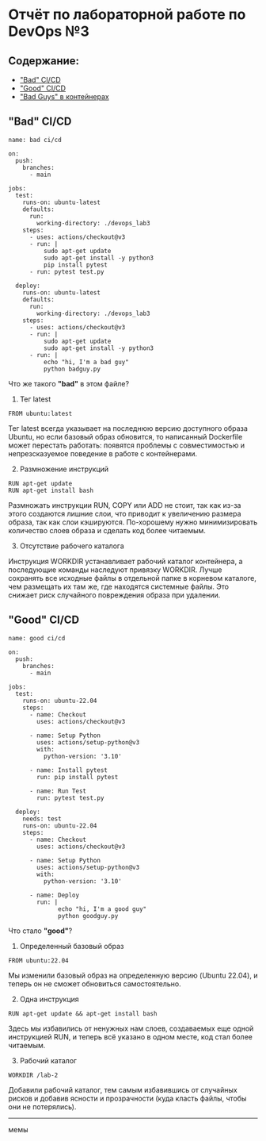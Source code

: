 # Отчёт по лабораторной работе по DevOps №3
## Содержание:
- ["Bad" CI/CD](#bad-ci/cd)
- ["Good" CI/CD](#good-ci/cd)
- ["Bad Guys" в контейнерах](#bad-guys-в-контейнерах)

## "Bad" CI/CD
```
name: bad ci/cd

on:
  push:
    branches:
      - main

jobs:
  test:
    runs-on: ubuntu-latest
    defaults:
      run:
        working-directory: ./devops_lab3
    steps:
      - uses: actions/checkout@v3
      - run: |
          sudo apt-get update
          sudo apt-get install -y python3
          pip install pytest
      - run: pytest test.py

  deploy:
    runs-on: ubuntu-latest
    defaults:
      run:
        working-directory: ./devops_lab3
    steps: 
      - uses: actions/checkout@v3
      - run: |
          sudo apt-get update
          sudo apt-get install -y python3
      - run: |
          echo "hi, I'm a bad guy"
          python badguy.py
```




Что же такого **"bad"** в этом файле?

1. Тег latest
```
FROM ubuntu:latest
```   
Тег latest всегда указывает на последнюю версию доступного образа Ubuntu, но если базовый образ обновится, то написанный Dockerfile может перестать работать: появятся проблемы с совместимостью и непрезсказуемое поведение в работе с контейнерами.
   
2. Размножение инструкций
```
RUN apt-get update
RUN apt-get install bash
```
Размножать инструкции RUN, COPY или ADD не стоит, так как из-за этого создаются лишние слои, что приводит к увеличению размера образа, так как слои кэшируются. По-хорошему нужно минимизировать количество слоев образа и сделать код более читаемым.
   
3. Отсутствие рабочего каталога
   
Инструкция WORKDIR устанавливает рабочий каталог контейнера, а последующие команды наследуют привязку WORKDIR. Лучше сохранять все исходные файлы в отдельной папке в корневом каталоге, чем размещать их там же, где находятся системные файлы. Это снижает риск случайного повреждения образа при удалении.

## "Good" CI/CD
```
name: good ci/cd

on:
  push:
    branches:
      - main

jobs:
  test:
    runs-on: ubuntu-22.04
    steps: 
      - name: Checkout
        uses: actions/checkout@v3

      - name: Setup Python
        uses: actions/setup-python@v3
        with:
          python-version: '3.10'
  
      - name: Install pytest
        run: pip install pytest
          
      - name: Run Test
        run: pytest test.py
          
  deploy:
    needs: test
    runs-on: ubuntu-22.04
    steps:
      - name: Checkout
        uses: actions/checkout@v3

      - name: Setup Python
        uses: actions/setup-python@v3
        with:
          python-version: '3.10'

      - name: Deploy
        run: |
              echo "hi, I'm a good guy"
              python goodguy.py
```
Что стало **"good"**?

1. Определенный базовый образ
```
FROM ubuntu:22.04
```
Мы изменили базовый образ на определенную версию (Ubuntu 22.04), и теперь он не сможет обновиться самостоятельно.
   
2. Одна инструкция
```
RUN apt-get update && apt-get install bash
```
Здесь мы избавились от ненужных нам слоев, создаваемых еще одной инструкцией RUN, и теперь всё указано в одном месте, код стал более читаемым.
   
3. Рабочий каталог
```
WORKDIR /lab-2
```
Добавили рабочий каталог, тем самым избавившись от случайных рисков и добавив ясности и прозрачности (куда класть файлы, чтобы они не потерялись).



---

мемы
